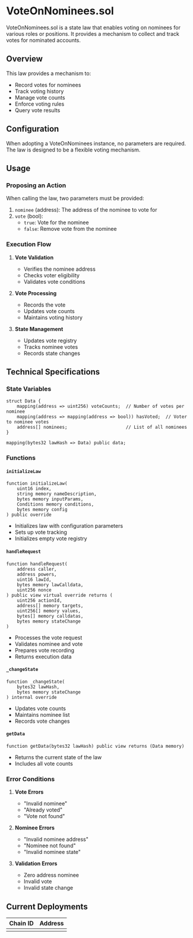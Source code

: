 # VoteOnNominees.sol

VoteOnNominees.sol is a state law that enables voting on nominees for various roles or positions. It provides a mechanism to collect and track votes for nominated accounts.

## Overview

This law provides a mechanism to:
- Record votes for nominees
- Track voting history
- Manage vote counts
- Enforce voting rules
- Query vote results

## Configuration

When adopting a VoteOnNominees instance, no parameters are required. The law is designed to be a flexible voting mechanism.

## Usage

### Proposing an Action

When calling the law, two parameters must be provided:

1. `nominee` (address): The address of the nominee to vote for
2. `vote` (bool): 
   - `true`: Vote for the nominee
   - `false`: Remove vote from the nominee

### Execution Flow

1. **Vote Validation**
   - Verifies the nominee address
   - Checks voter eligibility
   - Validates vote conditions

2. **Vote Processing**
   - Records the vote
   - Updates vote counts
   - Maintains voting history

3. **State Management**
   - Updates vote registry
   - Tracks nominee votes
   - Records state changes

## Technical Specifications

### State Variables

```solidity
struct Data {
    mapping(address => uint256) voteCounts;  // Number of votes per nominee
    mapping(address => mapping(address => bool)) hasVoted;  // Voter to nominee votes
    address[] nominees;                      // List of all nominees
}

mapping(bytes32 lawHash => Data) public data;
```

### Functions

#### `initializeLaw`
```solidity
function initializeLaw(
    uint16 index,
    string memory nameDescription,
    bytes memory inputParams,
    Conditions memory conditions,
    bytes memory config
) public override
```
- Initializes law with configuration parameters
- Sets up vote tracking
- Initializes empty vote registry

#### `handleRequest`
```solidity
function handleRequest(
    address caller,
    address powers,
    uint16 lawId,
    bytes memory lawCalldata,
    uint256 nonce
) public view virtual override returns (
    uint256 actionId,
    address[] memory targets,
    uint256[] memory values,
    bytes[] memory calldatas,
    bytes memory stateChange
)
```
- Processes the vote request
- Validates nominee and vote
- Prepares vote recording
- Returns execution data

#### `_changeState`
```solidity
function _changeState(
    bytes32 lawHash,
    bytes memory stateChange
) internal override
```
- Updates vote counts
- Maintains nominee list
- Records vote changes

#### `getData`
```solidity
function getData(bytes32 lawHash) public view returns (Data memory)
```
- Returns the current state of the law
- Includes all vote counts

### Error Conditions

1. **Vote Errors**
   - "Invalid nominee"
   - "Already voted"
   - "Vote not found"

2. **Nominee Errors**
   - "Invalid nominee address"
   - "Nominee not found"
   - "Invalid nominee state"

3. **Validation Errors**
   - Zero address nominee
   - Invalid vote
   - Invalid state change

## Current Deployments

| Chain ID | Address  |
| -------  | -------- | 
|          |          | 



